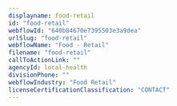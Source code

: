 ```yaml
---
displayname: food-retail
id: "food-retail"
webflowId: "640b84670e7395503e3a9dea"
urlSlug: "food-retail"
webflowName: "Food - Retail"
filename: "food-retail"
callToActionLink: ""
agencyId: local-health
divisionPhone: ""
webflowIndustry: "Food Retail"
licenseCertificationClassification: "CONTACT"
---
```

